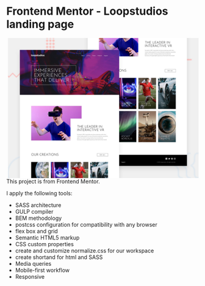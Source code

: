 # Frontend Mentor - Loopstudios landing page

<a href="https://loopstudios-two-pied.vercel.app/">
<img align="right" width="500" src="./design/desktop-preview.jpg"/>
</a>

This project is from Frontend Mentor.

I apply the following tools: 

- SASS architecture
- GULP compiler
- BEM methodology
- postcss configuration for compatibility with any browser
- flex box and grid
- Semantic HTML5 markup
- CSS custom properties
- create and customize normalize.css for our workspace
- create shortand for html and SASS
- Media queries
- Mobile-first workflow
- Responsive
